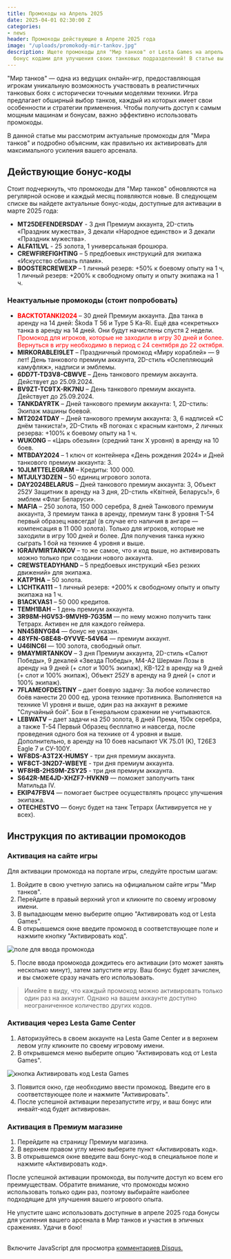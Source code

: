 ```yaml
---
title: Промокоды на Апрель 2025
date: 2025-04-01 02:30:00 Z
categories:
- news
header: Промокоды действующие в Апреле 2025 года
image: "/uploads/promokody-mir-tankov.jpg"
description: Ищете промокоды для "Мир танков" от Lesta Games на апрель 2025 года? Воспользуйтесь
  бонус кодами для улучшения своих танковых подразделений! В статье вы найдете...
---
```


"Мир танков" — одна из ведущих онлайн-игр, предоставляющая игрокам уникальную возможность участвовать в реалистичных танковых боях с исторически точными моделями техники. Игра предлагает обширный выбор танков, каждый из которых имеет свои особенности и стратегии применения. Чтобы получить доступ к самым мощным машинам и бонусам, важно эффективно использовать промокоды.

В данной статье мы рассмотрим актуальные промокоды для "Мира танков" и подробно объясним, как правильно их активировать для максимального усиления вашего арсенала.

## Действующие бонус-коды

Стоит подчеркнуть, что промокоды для "Мир танков" обновляются на регулярной основе и каждый месяц появляются новые. В следующем списке вы найдете актуальные бонус-коды, доступные для активации в марте 2025 года:
* **MT25DEFENDERSDAY** - 3 дня Премиум аккаунта, 2D-стиль «Праздник мужества», 3 декали «Народное единство» и 3 декали «Праздник мужества».
* **ALFA11LVL** - 25 золота, 1 универсальная брошюра.
* **CREWFIREFIGHTING** – 5 предбоевых инструкций для экипажа «Искусство сбивать пламя».
* **BOOSTERCREWEXP** – 1 личный резерв: +50% к боевому опыту на 1 ч, 1 личный резерв: +200% к свободному опыту и опыту экипажа на 1 ч.

### Неактуальные промокоды (стоит попробовать)

* **<span style="color: red;">BACKTOTANKI2024</span>** – 30 дней Премиум аккаунта. Два танка в аренду на 14 дней: Škoda T 56 и Type 5 Ka-Ri. Ещё два «секретных» танка в аренду на 14 дней. Они будут начислены спустя 2 недели.  <span style="color: red;">Промокод для игроков, которые не заходили в игру 30 дней и более. Вернуться в игру необходимо в период с 24 сентября до 22 октября.</span>
* **MIRKORABLEI9LET** – Праздничный промокод «Миру кораблей» — 9 лет! День танкового премиум аккаунта, 2D-стиль «Ослепляющий камуфляж», надписи и эмблемы.
* **6DD7T-TD3V8-CBWVE** – День танкового премиум аккаунта. Действует до 25.09.2024.
* **BV9ZT-TC9TX-RK7NU** – День танкового премиум аккаунта. Действует до 25.09.2024.
* **TANKDAYRTK** – Дней танкового премиум аккаунта: 1, 2D-стиль: Экипаж машины боевой.
* **MT2024TDAY** – Дней танкового премиум аккаунта: 3, 6 надписей «С днём танкиста!», 2D-Стиль «В погонах с красным кантом», 2 личных резерва: +100% к боевому опыту на 1 ч.
* **WUKONG** – «Царь обезьян» (средний танк X уровня) в аренду на 10 боев.
* **MTBDAY2024** – 1 ключ от контейнера «День рождения 2024» и Дней танкового премиум аккаунта: 3.
* **10JLMTTELEGRAM** – Кредиты: 100 000.
* **MTJULY3DZEN** – 50 единиц игрового золота.
* **DAY2024BELARUS** – Дней танкового премиум аккаунта: 3, Объект 252У Защитник в аренду на 3 дня, 2D-стиль «Квiтней, Беларусь!», 6 эмблем «Флаг Беларуси».
* **MAFIA** – 250 золота, 150 000 серебра, 8 дней Танкового премиум аккаунта, 3 премиум танка в аренду, премиум танк 8 уровня Т-54 первый образец навсегда! (в случае его наличия в ангаре — компенсация в 11 000 золота). Только для игроков, которые не заходили в игру 100 дней и более. Для получения танка нужно сыграть 1 бой на технике 4 уровня и выше.
* **IGRAIVMIRTANKOV** – то же самое, что и код выше, но активировать можно только при создании нового аккаунта.
* **CREWSTEADYHAND** – 5 предбоевых инструкций «Без резких движений» для экипажа.
* **KATP1HA** – 50 золота.
* **L1CHTKA111** – 1 личный резерв: +200% к свободному опыту и опыту экипажа на 1 ч.
* **B1ACKVAS1** – 50 000 кредитов.
* **TEMH1BAH** – 1 день премиум аккаунта.
* **3R98M-HGV53-9MVH9-7G35M** — по нему можно получить танк Тетрарх. Активен не для каждого геймера.
* **NN458NYG84** — бонус не указан.
* **48YFN-G8E48-0YVVE-54V64** — премиум аккаунт.
* **U46INC6I** — 100 золота, свободный опыт.
* **9MAYMIRTANKOV** – 3 дня Премиум аккаунта, 2D-стиль «Салют Победы», 9 декалей «Звезда Победы», М4-А2 Шерман Лозы в аренду на 9 дней (+ слот и 100% экипаж), КВ-122 в аренду на 9 дней (+ слот и 100% экипаж), Объект 252У в аренду на 9 дней (+ слот и 100% экипаж).
* **7FLAMEOFDESTINY** – дает боевую задачу: За любое количество боёв нанести 20 000 ед. урона технике противника. Выполняется на технике VI уровня и выше, один раз на аккаунт в режиме "Случайный бой". Бои в Генеральном сражении не учитываются.
* **LEBWATV** – дает задачи на 250 золота, 8 дней Према, 150к серебра, а также Т-54 Первый Образец бесплатно и навсегда, после проведения одного боя на технике от 4 уровня и выше. Дополнительно, в аренду на 10 боев насыпают VK 75.01 (K), T26E3 Eagle 7 и СУ-100Y.
* **WF8DS-A3T2X-HUMSY** - три дня премиум аккаунта.
* **WF8CT-3N2D7-WBEYE** - три дня премиум аккаунта.
* **WF8HB-2HS9M-ZSY25** - три дня премиум аккаунта.
* **S642R-ME4JD-XHZF7-HVKN9** — поможет заполучить танк Матильда IV.
* **EKIP47FBV4** — помогает быстрее осуществлять процесс улучшения экипажа.
* **OTECHESTVO** — бонус будет на танк Тетрарх (Активируется не у всех).

## Инструкция по активации промокодов

### Активация на сайте игры

Для активации промокода на портале игры, следуйте простым шагам:

1. Войдите в свою учетную запись на официальном сайте игры "Мир танков".
2. Перейдите в правый верхний угол и кликните по своему игровому имени.
3. В выпадающем меню выберите опцию "Активировать код от Lesta Games".
4. В открывшемся окне введите промокод в соответствующее поле и нажмите кнопку "Активировать код".

![поле для ввода промокода](https://ru-wotp.lesta.ru/dcont/fb/image/redeem_bonus_code_ru.png)

5. После ввода промокода дождитесь его активации (это может занять несколько минут), затем запустите игру. Ваш бонус будет зачислен, и вы сможете сразу начать его использовать.

> Имейте в виду, что каждый промокод можно активировать только один раз на аккаунт. Однако на вашем аккаунте доступно неограниченное количество других кодов.

### Активация через Lesta Game Center

1. Авторизуйтесь в своем аккаунте на Lesta Game Center и в верхнем левом углу кликните по своему игровому имени.
2. В открывшемся меню выберите опцию "Активировать код от Lesta Games".

![кнопка Активировать код Lesta Games](https://ru-wotp.lesta.ru/dcont/fb/image/invite_and_bonus_codes_lsc_scrin1.jpg)

3. Появится окно, где необходимо ввести промокод. Введите его в соответствующее поле и нажмите "Активировать".
4. После успешной активации перезапустите игру, и ваш бонус или инвайт-код будет активирован.

### Активация в Премиум магазине

1. Перейдите на страницу Премиум магазина.
2. В верхнем правом углу меню выберите пункт «Активировать код».
3. В открывшемся окне введите ваш бонус-код в специальное поле и нажмите «Активировать код».

После успешной активации промокода, вы получите доступ ко всем его преимуществам. Обратите внимание, что промокоды можно использовать только один раз, поэтому выбирайте наиболее подходящие для улучшения вашего игрового опыта.

Не упустите шанс использовать доступные в апреле 2025 года бонусы для усиления вашего арсенала в Мир танков и участия в эпичных сражениях. Удачи в бою!
<br><br>
<div id="disqus_thread"></div>
<script>

    var disqus_config = function () {
    this.page.url = playtanks.ru/promokody-mir-tankov;  // Replace PAGE_URL with your page's canonical URL variable
    this.page.identifier = promokody-mir-tankov; // Replace PAGE_IDENTIFIER with your page's unique identifier variable
    };

    (function() { // DON'T EDIT BELOW THIS LINE
    var d = document, s = d.createElement('script');
    s.src = 'https://playtanks-ru.disqus.com/embed.js';
    s.setAttribute('data-timestamp', +new Date());
    (d.head || d.body).appendChild(s);
    })();
</script>
<noscript>Включите JavaScript для просмотра <a href="https://disqus.com/?ref_noscript">комментариев Disqus.</a></noscript>

